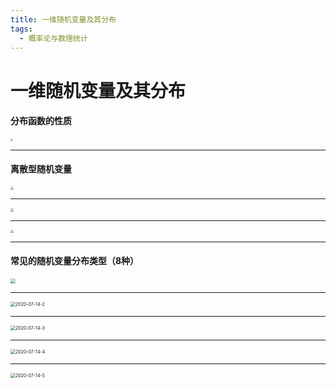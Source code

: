 ```yaml
---
title: 一维随机变量及其分布
tags:
  - 概率论与数理统计
---
```


# 一维随机变量及其分布

#### 分布函数的性质

<img src="/assets/image/2020-07-13-26.jpg" style="zoom: 25%;" />

------

#### 离散型随机变量

<img src="/assets/image/2020-07-13-25.jpg" style="zoom: 33%;" />

------

<img src="/assets/image/2020-07-13-27.jpg" style="zoom: 33%;" />

------

<img src="/assets/image/2020-07-14-0.jpg" style="zoom: 33%;" />

------

#### 常见的随机变量分布类型（8种）

 <img src="/assets/image/2020-07-14-1.jpg" style="zoom:50%;" />

------

<img src="/assets/image/2020-07-14-2.jpg" alt="2020-07-14-2" style="zoom:50%;" />

-------



<img src="/assets/image/2020-07-14-3.jpg" alt="2020-07-14-3" style="zoom:50%;" />

------

<img src="/assets/image/2020-07-14-4.jpg" alt="2020-07-14-4" style="zoom:50%;" />

------

<img src="/assets/image/2020-07-14-5.jpg" alt="2020-07-14-5" style="zoom: 50%;" />